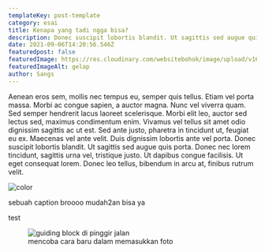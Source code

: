 ```yaml
---
templateKey: post-template
category: esai
title: Kenapa yang tadi ngga bisa?
description: Donec suscipit lobortis blandit. Ut sagittis sed augue quis porta. Donec nec lorem tincidunt, sagittis urna vel, tristique justo. Ut dapibus congue facilisis. Ut eget consequat lorem.
date: 2021-09-06T14:20:56.546Z
featuredpost: false
featuredImage: https://res.cloudinary.com/websitebohok/image/upload/v1630953070/samples/sheep.jpg
featuredImageAlt: gelap
author: Sangs
---
```


Aenean eros sem, mollis nec tempus eu, semper quis tellus. Etiam vel porta massa. Morbi ac congue sapien, a auctor magna. Nunc vel viverra quam. Sed semper hendrerit lacus laoreet scelerisque. Morbi elit leo, auctor sed lectus sed, maximus condimentum enim. Vivamus vel tellus sit amet odio dignissim sagittis ac ut est. Sed ante justo, pharetra in tincidunt ut, feugiat eu ex. Maecenas vel ante velit. Duis dignissim lobortis ante vel porta. Donec suscipit lobortis blandit. Ut sagittis sed augue quis porta. Donec nec lorem tincidunt, sagittis urna vel, tristique justo. Ut dapibus congue facilisis. Ut eget consequat lorem. Donec leo tellus, bibendum in arcu at, finibus rutrum velit.

![color](https://res.cloudinary.com/websitebohok/image/upload/v1630953121/samples/ecommerce/car-interior-design.jpg "judulnya adalah")

<span>sebuah caption broooo mudah2an bisa ya</span>

test

<figure><img src="https://res.cloudinary.com/websitebohok/image/upload/v1632130542/Guiding_Block-2_cehga9.jpg" alt="guiding block di pinggir jalan" loading="lazy" /><figcaption>mencoba cara baru dalam memasukkan foto</figcaption></figure>
